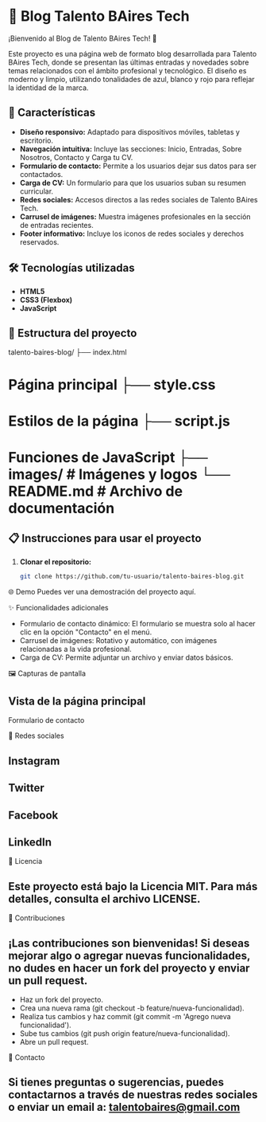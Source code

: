 # 📝 Blog Talento BAires Tech

¡Bienvenido al Blog de Talento BAires Tech! 🎉

Este proyecto es una página web de formato blog desarrollada para Talento BAires Tech, donde se presentan las últimas entradas y novedades sobre temas relacionados con el ámbito profesional y tecnológico. El diseño es moderno y limpio, utilizando tonalidades de azul, blanco y rojo para reflejar la identidad de la marca.

## 🚀 Características

- **Diseño responsivo:** Adaptado para dispositivos móviles, tabletas y escritorio.
- **Navegación intuitiva:** Incluye las secciones: Inicio, Entradas, Sobre Nosotros, Contacto y Carga tu CV.
- **Formulario de contacto:** Permite a los usuarios dejar sus datos para ser contactados.
- **Carga de CV:** Un formulario para que los usuarios suban su resumen curricular.
- **Redes sociales:** Accesos directos a las redes sociales de Talento BAires Tech.
- **Carrusel de imágenes:** Muestra imágenes profesionales en la sección de entradas recientes.
- **Footer informativo:** Incluye los iconos de redes sociales y derechos reservados.

## 🛠️ Tecnologías utilizadas

- **HTML5**
- **CSS3 (Flexbox)**
- **JavaScript**

## 📂 Estructura del proyecto

talento-baires-blog/ ├── index.html 
# Página principal ├── style.css 
# Estilos de la página ├── script.js 
# Funciones de JavaScript ├── images/ # Imágenes y logos └── README.md # Archivo de documentación


## 📋 Instrucciones para usar el proyecto

1. **Clonar el repositorio:**
   ```bash
   git clone https://github.com/tu-usuario/talento-baires-blog.git

🌐 Demo
Puedes ver una demostración del proyecto aquí.

✨ Funcionalidades adicionales
- Formulario de contacto dinámico: El formulario se muestra solo al hacer clic en la opción "Contacto" en el menú.
- Carrusel de imágenes: Rotativo y automático, con imágenes relacionadas a la vida profesional.
- Carga de CV: Permite adjuntar un archivo y enviar datos básicos.
  
🖼️ Capturas de pantalla
## Vista de la página principal

Formulario de contacto

🔗 Redes sociales
## Instagram
## Twitter
## Facebook
## LinkedIn

📝 Licencia
## Este proyecto está bajo la Licencia MIT. Para más detalles, consulta el archivo LICENSE.

🤝 Contribuciones
## ¡Las contribuciones son bienvenidas! Si deseas mejorar algo o agregar nuevas funcionalidades, no dudes en hacer un fork del proyecto y enviar un pull request.

- Haz un fork del proyecto.
- Crea una nueva rama (git checkout -b feature/nueva-funcionalidad).
- Realiza tus cambios y haz commit (git commit -m 'Agrego nueva funcionalidad').
- Sube tus cambios (git push origin feature/nueva-funcionalidad).
- Abre un pull request.

📧 Contacto
## Si tienes preguntas o sugerencias, puedes contactarnos a través de nuestras redes sociales o enviar un email a: talentobaires@gmail.com
